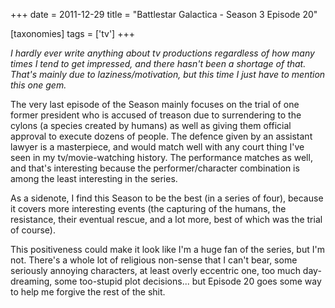 +++
date = 2011-12-29
title = "Battlestar Galactica - Season 3 Episode 20"

[taxonomies]
tags = ['tv']
+++

*I hardly ever write anything about tv productions regardless of how
many times I tend to get impressed, and there hasn't been a shortage of
that. That's mainly due to laziness/motivation, but this time I just
have to mention this one gem.*

The very last episode of the Season mainly focuses on the trial of one
former president who is accused of treason due to surrendering to the
cylons (a species created by humans) as well as giving them official
approval to execute dozens of people. The defence given by an assistant
lawyer is a masterpiece, and would match well with any court thing I've
seen in my tv/movie-watching history. The performance matches as well,
and that's interesting because the performer/character combination is
among the least interesting in the series.

As a sidenote, I find this Season to be the best (in a series of four),
because it covers more interesting events (the capturing of the humans,
the resistance, their eventual rescue, and a lot more, best of which was
the trial of course).

This positiveness could make it look like I'm a huge fan of the series,
but I'm not. There's a whole lot of religious non-sense that I can't
bear, some seriously annoying characters, at least overly eccentric one,
too much day-dreaming, some too-stupid plot decisions... but Episode 20
goes some way to help me forgive the rest of the shit.
